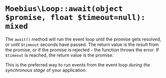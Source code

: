 # `Moebius\Loop::await(object $promise, float $timeout=null): mixed`

The `await()` method will run the event loop until the promise gets resolved, or until `$timeout`
seconds have passed. The return value is the result from the promise, or if the promise is
rejected - the function throws the error. If `$timeout` is reached, the return value is the promise.

This is the preferred way to run events from the event loop *during the synchronous stage* of your
application.
